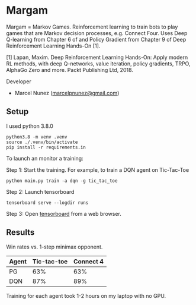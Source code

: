 # Margam

Margam = Markov Games. Reinforcement learning to train bots to play games that are Markov decision processes, e.g. Connect Four. Uses Deep Q-learning from Chapter 6 of and Policy Gradient from Chapter 9 of Deep Reinforcement Learning Hands-On [1].

[1] Lapan, Maxim. Deep Reinforcement Learning Hands-On: Apply modern RL methods, with deep Q-networks, value iteration, policy gradients, TRPO, AlphaGo Zero and more. Packt Publishing Ltd, 2018.

Developer
- Marcel Nunez (marcelpnunez@gmail.com)

## Setup

I used python 3.8.0

```
python3.8 -m venv .venv
source ./.venv/bin/activate
pip install -r requirements.in
```

To launch an monitor a training:

Step 1: Start the training. For example, to train a DQN agent on Tic-Tac-Toe

```
python main.py train -a dqn -g tic_tac_toe
```

Step 2: Launch tensorboard

```
tensorboard serve --logdir runs
```

Step 3: Open [tensorboard](http://localhost:6006) from a web browser.


## Results

Win rates vs. 1-step minimax opponent.

| Agent | Tic-tac-toe | Connect 4 |
| ------|-------------|-----------|
| PG    | 63%         |    63%    |
| DQN   | 87%         |    89%    |

Training for each agent took 1-2 hours on my laptop with no GPU.

